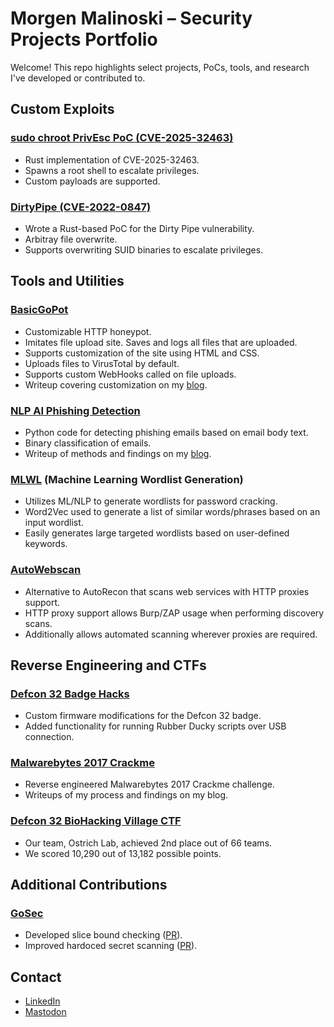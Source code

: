 # Morgen Malinoski – Security Projects Portfolio

Welcome! This repo highlights select projects, PoCs, tools, and research I've developed or contributed to.

## Custom Exploits
### [sudo chroot PrivEsc PoC (CVE-2025-32463)](https://github.com/morgenm/sudo-chroot-CVE-2025-32463)
- Rust implementation of CVE-2025-32463.
- Spawns a root shell to escalate privileges.
- Custom payloads are supported.

### [DirtyPipe (CVE-2022-0847)](https://github.com/morgenm/dirtypipe)
- Wrote a Rust-based PoC for the Dirty Pipe vulnerability.
- Arbitray file overwrite.
- Supports overwriting SUID binaries to escalate privileges.

## Tools and Utilities
### [BasicGoPot](https://github.com/morgenm/basicgopot)
- Customizable HTTP honeypot.
- Imitates file upload site. Saves and logs all files that are uploaded.
- Supports customization of the site using HTML and CSS.
- Uploads files to VirusTotal by default.
- Supports custom WebHooks called on file uploads.
- Writeup covering customization on my [blog](https://morgenm.github.io/blog/2023/basicgopot-hybrid-analysis/).

### [NLP AI Phishing Detection](https://github.com/morgenm/nlp-ai-phishing)
- Python code for detecting phishing emails based on email body text.
- Binary classification of emails.
- Writeup of methods and findings on my [blog](https://morgenm.github.io/blog/2023/phishing-detection-ai/).

### [MLWL](https://github.com/morgenm/mlwl) (Machine Learning Wordlist Generation)
- Utilizes ML/NLP to generate wordlists for password cracking.
- Word2Vec used to generate a list of similar words/phrases based on an input wordlist.
- Easily generates large targeted wordlists based on user-defined keywords.

### [AutoWebscan](https://github.com/morgenm/auto_webscan)
- Alternative to AutoRecon that scans web services with HTTP proxies support.
- HTTP proxy support allows Burp/ZAP usage when performing discovery scans.
- Additionally allows automated scanning wherever proxies are required.

## Reverse Engineering and CTFs
### [Defcon 32 Badge Hacks](https://github.com/morgenm/defcon32_badge_hacks)
- Custom firmware modifications for the Defcon 32 badge.
- Added functionality for running Rubber Ducky scripts over USB connection.

### [Malwarebytes 2017 Crackme](https://morgenm.github.io/blog/tag/malwarebytes-crackme/)
- Reverse engineered Malwarebytes 2017 Crackme challenge.
- Writeups of my process and findings on my blog.

### [Defcon 32 BioHacking Village CTF](https://defcon.org/html/defcon-32/dc-32-contest-results.html)
- Our team, Ostrich Lab, achieved 2nd place out of 66 teams.
- We scored 10,290 out of 13,182 possible points.

## Additional Contributions
### [GoSec](https://github.com/securego/gosec/)
- Developed slice bound checking ([PR](https://github.com/securego/gosec/pull/973)).
- Improved hardoced secret scanning ([PR](https://github.com/securego/gosec/pull/971)).

## Contact
- [LinkedIn](https://www.linkedin.com/in/morgen-malinoski/)
- [Mastodon](https://infosec.exchange/@morgenm)
